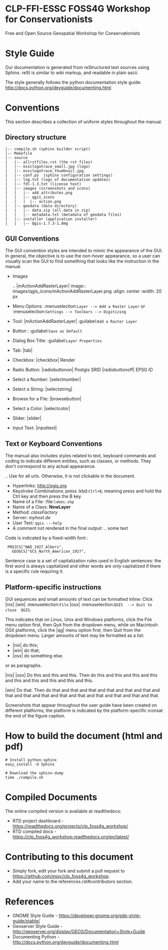 CLP-FFI-ESSC FOSS4G Workshop for Conservationists
===============================================

Free and Open Source Geospatial Workshop for Conservationists 


Style Guide 
=================

Our documentation is generated from reStructured text
sources using Sphinx. reSt is similar to wiki markup, and readable in
plain ascii.

The style generally follows the python documentation style guide: 
http://docs.python.org/devguide/documenting.html

Conventions
======================

This section describes a collection of uniform styles throughout the manual.

Directory structure
------------------------
     
    |-- compile.sh (sphinx builder script)
    |-- Makefile
    |-- source
    |   |-- allrstfiles.rst (the rst files)
    |   |-- essclogotrace_small.jpg (logo)
    |   |-- essclogotrace_thumbnail.jpg
    |   |-- conf.py  (sphinx configuration settings)
    |   |-- log.txt (logs of documentation updates)
    |   |-- fdl-1.3.txt (license text)
    |   |-- images (screenshots and icons)  
    |   |   |-- add_attributes.png
    |   |   |-- qgis_icons
    |   |   |  |-- action.png
    |   |-- geodata (data directory)
    |   |   |-- data.zip (all data in zip)
    |   |   |-- metadata.txt (metadata of geodata files)
    |   |-- installer (application installer)
    |   |   |-- Qgis-1.7.3-1.dmg


GUI Conventions
-----------------------

The GUI convention styles are intended to mimic the appearance of the GUI. In 
general, the objective is to use the non-hover appearance, so a user can 
visually scan the GUI to find something that looks like the instruction in 
the manual.

* Images

    .. |mActionAddRasterLayer| image:: images/qgis_icons/mActionAddRasterLayer.png
                               :align: center
                               :width: 20 px
    
    
*  Menu Options: :menuselection:`Layer --> Add a Raster Layer` or 
   :menuselection:`Settings --> Toolbars --> Digitizing`
*  Tool: |mActionAddRasterLayer| :guilabel:`Add a Raster Layer`
*  Button : :guilabel:`Save as Default`
*  Dialog Box Title: :guilabel:`Layer Properties`
*  Tab: |tab|
*  Checkbox: |checkbox| Render
*  Radio Button:  |radiobuttonon| Postgis SRID |radiobuttonoff| EPSG ID
*  Select a Number: |selectnumber|
*  Select a String: |selectstring|
*  Browse for a File: |browsebutton|
*  Select a Color: |selectcolor|
*  Slider: |slider|
*  Input Text: |inputtext|

Text or Keyboard Conventions
-------------------------------

The manual also includes styles related to text, keyboard commands and coding 
to indicate different entities, such as classes, or methods. They don't 
correspond to any actual appearance.

.. Use for all urls. Otherwise, it is not clickable in the document.

*  Hyperlinks: http://qgis.org
*  Keystroke Combinations: press :kbd:`Ctrl+B`, meaning press and hold the Ctrl key and then press the B key.
*  Name of a File: :file:`lakes.shp`
*  Name of a Class: **NewLayer**
*  Method: *classFactory*
*  Server: *myhost.de*
*  User Text: ``qgis ---help``
*  A comment not rendered in the final output: .. some text

Code is indicated by a fixed-width font::
     
     PROJCS["NAD_1927_Albers",
       GEOGCS["GCS_North_American_1927",


Sentence case is a set of capitalization rules used in English sentences: 
the first word is always capitalized and other words are only capitalized if 
there is a specific rule requiring it.

 
Platform-specific instructions
---------------------------------------

GUI sequences and small amounts of text can be formatted inline: Click 
|nix| |win| :menuselection:`File` |osx| :menuselection:`QGIS  --> Quit to close 
QGIS`.

This indicates that on Linux, Unix and Windows platforms, click the File menu 
option first, then Quit from the dropdown menu, while on Macintosh OSX platforms,
click the |qg| menu option first, then Quit from the dropdown menu. Larger 
amounts of text may be formatted as a list:

*  |nix| do this;
*  |win| do that;
*  |osx| do something else.

or as paragraphs.

|nix| |osx| Do this and this and this. Then do this and this and this and this 
and this and this and this and this and this.

|win| Do that. Then do that and that and that and that and that and that and 
that and that and that and that and that and that and that and that and that.

Screenshots that appear throughout the user guide have been created on different 
platforms; the platform is indicated by the platform-specific iconsat the end of 
the figure caption.


How to build the document (html and pdf)
=============================================

    # Install python-sphinx
    easy_install -U Sphinx

    # Download the sphinx-dump
    time ./compile.sh 


Compiled Documents
=====================

The online compiled version is available at readthedocs:
* RTD project dashboard - https://readthedocs.org/projects/clp_foss4g_workshop/
* RTD compiled docs - https://clp_foss4g_workshop.readthedocs.org/en/latest/


Contributing to this document
=================================

* Simply fork, edit your fork and submit a pull request to https://github.com/essc/clp_foss4g_workshop.
* Add your name to the references.rst#contributors section.

References
==============
* GNOME Style Guide - https://developer.gnome.org/gdp-style-guide/stable/
* Geoserver Style Guide - http://geoserver.org/display/GEOS/Documentation+Style+Guide
* Documenting Python - http://docs.python.org/devguide/documenting.html 

